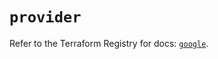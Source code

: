 # `provider`

Refer to the Terraform Registry for docs: [`google`](https://registry.terraform.io/providers/hashicorp/google/4.85.0/docs).
